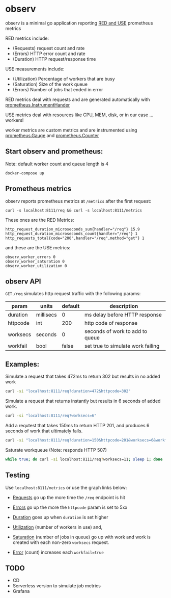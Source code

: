 # observ

observ is a minimal go application reporting [RED and USE](https://www.vividcortex.com/blog/monitoring-and-observability-with-use-and-red) prometheus metrics

RED metrics include:
* (Requests) request count and rate
* (Errors) HTTP error count and rate
* (Duration) HTTP request/response time 

USE measurements include:
* (Utilization) Percentage of workers that are busy
* (Saturation) Size of the work queue
* (Errors) Number of jobs that ended in error

RED metrics deal with requests and are generated automatically with [prometheus.InstrumentHander](https://godoc.org/github.com/prometheus/client_golang/prometheus#example-InstrumentHandler)

USE metrics deal with resources like CPU, MEM, disk, or in our case ... workers!

worker metrics are custom metrics and are instrumented using [prometheus.Gauge](https://godoc.org/github.com/prometheus/client_golang/prometheus#Gauge) and [prometheus.Counter](https://godoc.org/github.com/prometheus/client_golang/prometheus#Counter)

## Start observ and prometheus:

Note: default worker count and queue length is 4

```
docker-compose up
```

## Prometheus metrics

observ reports prometheus metrics at `/metrics` after the first request:

```
curl -s localhost:8111/req && curl -s localhost:8111/metrics
```

These ones are the RED Metrics:
```
http_request_duration_microseconds_sum{handler="/req"} 15.9
http_request_duration_microseconds_count{handler="/req"} 1
http_requests_total{code="200",handler="/req",method="get"} 1
```

and these are the USE metrics:
```
observ_worker_errors 0
observ_worker_saturation 0
observ_worker_utilization 0
```

## observ API

`GET` `/req` simulates http request traffic with the following params:

| param    | units     | default | description                       |
|----------|-----------|---------|-----------------------------------|
| duration | millisecs | 0       | ms delay before HTTP response     |
| httpcode | int       | 200     | http code of response             |
| worksecs | seconds   | 0       | seconds of work to add to queue   |
| workfail | bool      | false   | set true to simulate work failing |

## Examples:

Simulate a request that takes 472ms to return 302 but results in no added work

```bash
curl -si "localhost:8111/req?duration=472&httpcode=302"
```

Simulate a request that returns instantly but results in 6 seconds of added work.

```bash
curl -si "localhost:8111/req?worksecs=6"
```

Add a requtest that takes 150ms to return HTTP 201, and produces 6 seconds of work that ultimately fails.

```bash
curl -si "localhost:8111/req?duration=150&httpcode=201&worksecs=6&workfail=true"
```

Saturate workqueue (Note: responds HTTP 507)

```bash
while true; do curl -si localhost:8111/req?worksecs=11; sleep 1; done
```

## Testing

Use `localhost:8111/metrics` or use the graph links below:

* [Requests] go up the more time the `/req` endpoint is hit
* [Errors] go up the more the `httpcode` param is set to 5xx
* [Duration] goes up when `duration` is set higher

* [Utilization] (number of workers in use) and,
* [Saturation] (number of jobs in queue) go up with work and work is created with each non-zero `worksecs` request.
* [Error] (count) increases each `workfail=true`

## TODO
* CD
* Serverless version to simulate job metrics
* Grafana

[Requests]: http://localhost:9090/graph?g0.range_input=2h&g0.expr=rate(http_requests_total%7Bjob%3D%22observ%22%7D%5B5m%5D)&g0.tab=0'
[Errors]: http://localhost:9090/graph?g0.range_input=30m&g0.expr=http_requests_total%7Bjob%3D%22observ%22%2C%20code%3D~%225..%22%7D&g0.tab=0
[Duration]: http://localhost:9090/graph?g0.range_input=2h&g0.expr=http_request_duration_microseconds_sum%7Bjob%3D%22observ%22%7D%20%2F%20http_request_duration_microseconds_count%7Bjob%3D%22observ%22%7D&g0.tab=0
[Utilization]: http://localhost:9090/graph?g0.range_input=1h&g0.expr=observ_worker_utilization&g0.tab=0
[Saturation]: http://localhost:9090/graph?g0.range_input=1h&g0.expr=observ_worker_saturation&g0.tab=0
[Error]: http://localhost:9090/graph?g0.range_input=1h&g0.expr=observ_worker_errors&g0.tab=0
